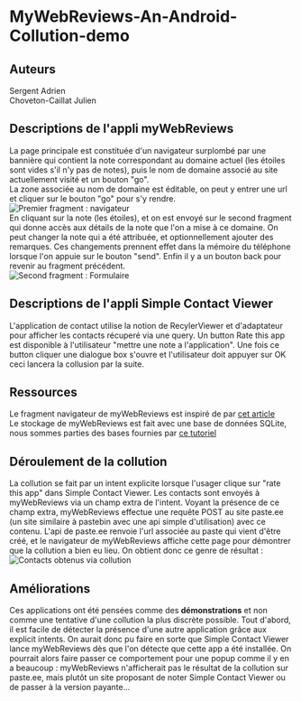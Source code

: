  # MyWebReviews-An-Android-Collution-demo

## Auteurs
Sergent Adrien   
Choveton-Caillat Julien


## Descriptions de l'appli myWebReviews

La page principale est constituée d'un navigateur surplombé par une bannière qui contient la note correspondant au domaine actuel (les étoiles sont vides s'il n'y pas de notes), puis le nom de domaine associé au site actuellement visité et un bouton "go".   
La zone associée au nom de domaine est éditable, on peut y entrer une url et cliquer sur le bouton "go" pour s'y rendre.   
![Premier fragment : navigateur](https://dl.dropboxusercontent.com/s/5jpk7hdx3rxjleo/first_fragment.png?dl=0)   
En cliquant sur la note (les étoiles), et on est envoyé sur le second fragment qui donne accès aux détails de la note que l'on a mise à ce domaine. On peut changer la note qui a été attribuée, et optionnellement ajouter des remarques. Ces changements prennent effet dans la mémoire du téléphone lorsque l'on appuie sur le bouton "send". Enfin il y a un bouton back pour revenir au fragment précédent.   
![Second fragment : Formulaire](https://dl.dropboxusercontent.com/s/c9vllma7yxmxwaz/second_fragment.png?dl=0)  

## Descriptions de l'appli Simple Contact Viewer

L'application de contact utilise la notion de RecylerViewer et d'adaptateur pour afficher les contacts récuperé via une query. Un button Rate this app est disponible à l'utilisateur "mettre une note a l'application". Une fois ce button cliquer une dialogue box s'ouvre et l'utilisateur  doit appuyer sur OK ceci lancera la collusion par la suite.


## Ressources

Le fragment navigateur de myWebReviews est inspiré de par [cet article](https://medium.com/@innocentileka/build-a-simple-web-browser-in-android-studio-7b0b364225ac)   
Le stockage de myWebReviews est fait avec une base de données SQLite, nous sommes parties des bases fournies par [ce tutoriel](https://a-renouard.developpez.com/tutoriels/android/sqlite/)  

## Déroulement de la collution
La collution se fait par un intent explicite lorsque l'usager clique sur "rate this app" dans Simple Contact Viewer. Les contacts sont envoyés à myWebReviews via un champ extra de l'intent. Voyant la présence de ce champ extra, myWebReviews effectue une requête POST au site paste.ee (un site similaire à pastebin avec une api simple d'utilisation) avec ce contenu. L'api de paste.ee renvoie l'url associée au paste qui vient d'être créé, et le navigateur de myWebReviews affiche cette page pour démontrer que la collution a bien eu lieu. On obtient donc ce genre de résultat : 
![Contacts obtenus via collution](https://dl.dropboxusercontent.com/s/lmll41gxl28y2n2/DemoCollutionToPastee.png?dl=0)

## Améliorations
Ces applications ont été pensées comme des **démonstrations** et non comme une tentative d'une collution la plus discrète possible. Tout d'abord, il est facile de détecter la présence d'une autre application grâce aux explicit intents. On aurait donc pu faire en sorte que Simple Contact Viewer lance myWebReviews dès que l'on détecte que cette app a été installée. On pourrait alors faire passer ce comportement pour une popup comme il y en a beaucoup : myWebReviews n'afficherait pas le résultat de la collution sur paste.ee, mais plutôt un site proposant de noter Simple Contact Viewer ou de passer à la version payante...

